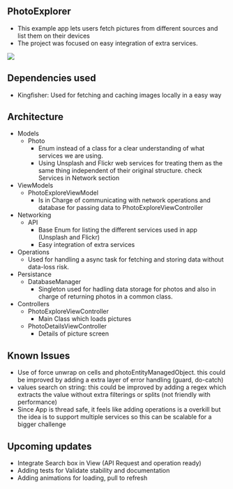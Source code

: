 ## PhotoExplorer

* This example app lets users fetch pictures from different sources and list them on their devices
* The project was focused on easy integration of extra services.


![](record.gif)


## Dependencies used

* Kingfisher: Used for fetching and caching images locally in a easy way
 

## Architecture

* Models
	*  Photo 
		*  	Enum instead of a class for a clear understanding of what services we are using. 
		*   Using Unsplash and Flickr web services for treating them as the same thing independent of their original structure. check Services in Network section
* ViewModels
	* PhotoExploreViewModel
		* Is in Charge of communicating with network operations and database for passing data to PhotoExploreViewController
* Networking
	* API
		* Base Enum for listing the different services used in app (Unsplash and Flickr)
		* Easy integration of extra services
* Operations
	* Used for handling a async task for fetching and storing data without data-loss risk. 
* Persistance
	* DatabaseManager
		* Singleton used for hadling data storage for photos and also in charge of returning photos in a common class.
* Controllers
	* PhotoExploreViewController
		* Main Class which loads pictures 
	* PhotoDetailsViewController
		* Details of picture screen
		

## Known Issues
* Use of force unwrap on cells and photoEntityManagedObject. this could be improved by adding a extra layer of error handling (guard, do-catch)
* values search on string: this could be improved by adding a regex which extracts the value without extra filterings or splits (not friendly with performance) 
* Since App is thread safe, it feels like adding operations is a overkill but the idea is to support multiple services so this can be scalable for a bigger challenge
		
## Upcoming updates
* Integrate Search box in View (API Request and operation ready)
* Adding tests for Validate stability and documentation
* Adding animations for loading, pull to refresh 
